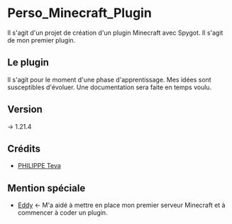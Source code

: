 # Perso_Minecraft_Plugin

Il s'agit d'un projet de création d'un plugin Minecraft avec Spygot. Il s'agit de mon premier plugin.

## Le plugin

Il s'agit pour le moment d'une phase d'apprentissage. Mes idées sont susceptibles d'évoluer. Une documentation sera faite en temps voulu.

## Version

-> 1.21.4

## Crédits
- [PHILIPPE Teva](https://github.com/TevaPhilippe05)

## Mention spéciale
- [Eddy](https://github.com/synnfall) <- M'a aidé à mettre en place mon premier serveur Minecraft et à commencer à coder un plugin.
